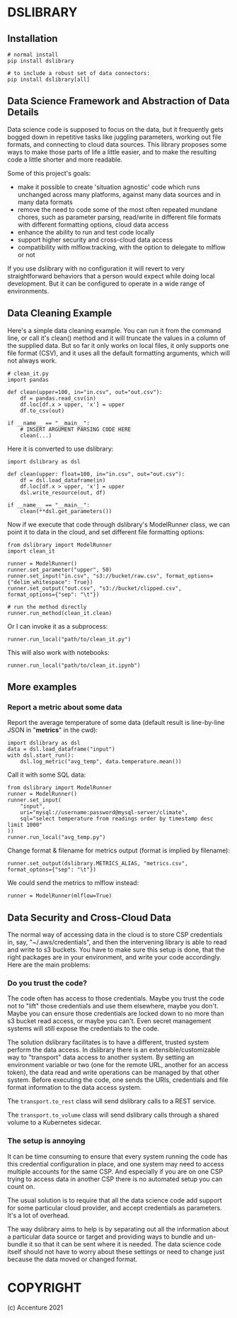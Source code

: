 # DSLIBRARY

## Installation

    # normal install
    pip install dslibrary

    # to include a robust set of data connectors:
    pip install dslibrary[all]

## Data Science Framework and Abstraction of Data Details

Data science code is supposed to focus on the data, but it frequently gets bogged down in repetitive tasks like
juggling parameters, working out file formats, and connecting to cloud data sources.  This library proposes some ways
to make those parts of life a little easier, and to make the resulting code a little shorter and more readable.

Some of this project's goals:
 * make it possible to create 'situation agnostic' code which runs unchanged across many platforms, against many data
   sources and in many data formats
 * remove the need to code some of the most often repeated mundane chores, such as parameter parsing, read/write in
   different file formats with different formatting options, cloud data access
 * enhance the ability to run and test code locally
 * support higher security and cross-cloud data access
 * compatibility with mlflow.tracking, with the option to delegate to mlflow or not

If you use dslibrary with no configuration it will revert to very straightforward behaviors that a person would expect
while doing local development.  But it can be configured to operate in a wide range of environments.


## Data Cleaning Example

Here's a simple data cleaning example.  You can run it from the command line, or call it's clean() method and it
will truncate the values in a column of the supplied data.  But so far it only works on local files, it only supports
one file format (CSV), and it uses all the default formatting arguments, which will not always work.

    # clean_it.py
    import pandas

    def clean(upper=100, in="in.csv", out="out.csv"):
        df = pandas.read_csv(in)
        df.loc[df.x > upper, 'x'] = upper
        df.to_csv(out)

    if __name__ == "__main__":
        # INSERT ARGUMENT PARSING CODE HERE
        clean(...)

Here it is converted to use dslibrary:

    import dslibrary as dsl

    def clean(upper: float=100, in="in.csv", out="out.csv"):
        df = dsl.load_dataframe(in)
        df.loc[df.x > upper, 'x'] = upper
        dsl.write_resource(out, df)

    if __name__ == "__main__":
        clean(**dsl.get_parameters())

Now if we execute that code through dslibrary's ModelRunner class, we can point it to data in the cloud, and set
different file formatting options:

    from dslibrary import ModelRunner
    import clean_it

    runner = ModelRunner()
    runner.set_parameter("upper", 50)
    runner.set_input("in.csv", "s3://bucket/raw.csv", format_options={"delim_whitespace": True})
    runner.set_output("out.csv", "s3://bucket/clipped.csv", format_options={"sep": "\t"})

    # run the method directly
    runner.run_method(clean_it.clean)

Or I can invoke it as a subprocess:

    runner.run_local("path/to/clean_it.py")

This will also work with notebooks:

    runner.run_local("path/to/clean_it.ipynb")


## More examples

### Report a metric about some data

Report the average temperature of some data (default result is line-by-line JSON in "__metrics__" in the cwd):

    import dslibrary as dsl
    data = dsl.load_dataframe("input")
    with dsl.start_run():
        dsl.log_metric("avg_temp", data.temperature.mean())

Call it with some SQL data:

    from dslibrary import ModelRunner
    runner = ModelRunner()
    runner.set_input(
        "input",
        uri="mysql://username:password@mysql-server/climate",
        sql="select temperature from readings order by timestamp desc limit 1000"
    ))
    runner.run_local("avg_temp.py")

Change format & filename for metrics output (format is implied by filename):

    runner.set_output(dslibrary.METRICS_ALIAS, "metrics.csv", format_optons={"sep": "\t"})

We could send the metrics to mlflow instead:

    runner = ModelRunner(mlflow=True)


## Data Security and Cross-Cloud Data

The normal way of accessing data in the cloud is to store CSP credentials in, say, "~/.aws/credentials", and then the
intervening library is able to read and write to s3 buckets.  You have to make sure this setup is done, that the right
packages are in your environment, and write your code accordingly.  Here are the main problems:

### Do you trust the code?

The code often has access to those credentials.  Maybe you trust the code not to "lift" those credentials and use
them elsewhere, maybe you don't.  Maybe you can ensure those credentials are locked down to no more than s3 bucket
read access, or maybe you can't.  Even secret management systems will still expose the credentials to the code.

The solution dslibrary facilitates is to have a different, trusted system perform the data access.  In dslibrary
there is an extensible/customizable way to "transport" data access to another system.  By setting an environment 
variable or two (one for the remote URL, another for an access token), the data read and write operations can be 
managed by that other system.  Before executing the code, one sends the URIs, credentials and file format information 
to the data access system.

The `transport.to_rest` class will send dslibrary calls to a REST service.

The `transport.to_volume` class will send dslibrary calls through a shared volume to a Kubernetes sidecar.

### The setup is annoying

It can be time consuming to ensure that every system running the code has this credential configuration in place,
and one system may need to access multiple accounts for the same CSP.  And especially if you are on one CSP trying to
access data in another CSP there is no automated setup you can count on.

The usual solution is to require that all the data science code add support for some particular cloud provider,
and accept credentials as parameters.  It's a lot of overhead.

The way dslibrary aims to help is by separating out
all the information about a particular data source or target and providing ways to bundle and un-bundle it so that it
can be sent where it is needed.  The data science code itself should not have to worry about these settings or need
to change just because the data moved or changed format.


# COPYRIGHT

(c) Accenture 2021
